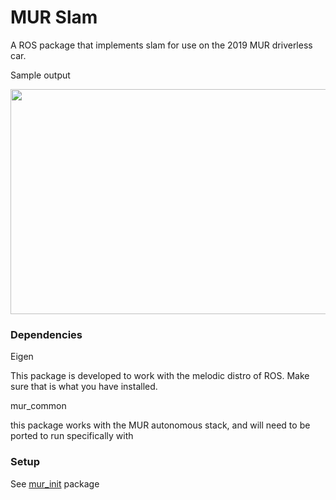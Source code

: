 # MUR Slam 
A ROS package that implements slam for use on the 2019 MUR driverless car. 

Sample output

<img src="https://github.com/MURDriverless/slam/blob/feature/visualization/imgs/SlamOutput.png" width="540" height="360" />

### Dependencies

Eigen

This package is developed to work with the melodic distro of ROS. Make sure that is what you have installed. 

mur_common

this package works with the MUR autonomous stack, and will need to be ported to run specifically with 

### Setup 

See [mur_init](https://github.com/MURDriverless/mursim_init/tree/master/mur_init) package 
